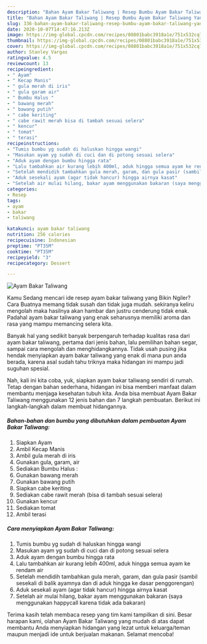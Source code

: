 ```yaml
---
description: "Bahan Ayam Bakar Taliwang | Resep Bumbu Ayam Bakar Taliwang Yang Menggugah Selera"
title: "Bahan Ayam Bakar Taliwang | Resep Bumbu Ayam Bakar Taliwang Yang Menggugah Selera"
slug: 336-bahan-ayam-bakar-taliwang-resep-bumbu-ayam-bakar-taliwang-yang-menggugah-selera
date: 2020-10-07T14:47:16.213Z
image: https://img-global.cpcdn.com/recipes/08801babc3918a1e/751x532cq70/ayam-bakar-taliwang-foto-resep-utama.jpg
thumbnail: https://img-global.cpcdn.com/recipes/08801babc3918a1e/751x532cq70/ayam-bakar-taliwang-foto-resep-utama.jpg
cover: https://img-global.cpcdn.com/recipes/08801babc3918a1e/751x532cq70/ayam-bakar-taliwang-foto-resep-utama.jpg
author: Stanley Vargas
ratingvalue: 4.5
reviewcount: 13
recipeingredient:
- " Ayam"
- " Kecap Manis"
- " gula merah di iris"
- " gula garam air"
- " Bumbu Halus "
- " bawang merah"
- " bawang putih"
- " cabe keriting"
- " cabe rawit merah bisa di tambah sesuai selera"
- " kencur"
- " tomat"
- " terasi"
recipeinstructions:
- "Tumis bumbu yg sudah di haluskan hingga wangi"
- "Masukan ayam yg sudah di cuci dan di potong sesuai selera"
- "Aduk ayam dengan bumbu hingga rata"
- "Lalu tambahkan air kurang lebih 400ml, aduk hingga semua ayam ke rendam air"
- "Setelah mendidih tambahkan gula merah, garam, dan gula pasir (sambil sesekali di balik ayamnya dan di aduk hingga ke dasar penggorengan)"
- "Aduk sesekali ayam (agar tidak hancur) hingga airnya kasat"
- "Setelah air mulai hilang, bakar ayam menggunakan bakaran (saya menggunakan happycall karena tidak ada bakaran)"
categories:
- Resep
tags:
- ayam
- bakar
- taliwang

katakunci: ayam bakar taliwang 
nutrition: 256 calories
recipecuisine: Indonesian
preptime: "PT35M"
cooktime: "PT35M"
recipeyield: "3"
recipecategory: Dessert

---
```



![Ayam Bakar Taliwang](https://img-global.cpcdn.com/recipes/08801babc3918a1e/751x532cq70/ayam-bakar-taliwang-foto-resep-utama.jpg)

Kamu Sedang mencari ide resep ayam bakar taliwang yang Bikin Ngiler? Cara Buatnya memang tidak susah dan tidak juga mudah. sekiranya keliru mengolah maka hasilnya akan hambar dan justru cenderung tidak enak. Padahal ayam bakar taliwang yang enak seharusnya memiliki aroma dan rasa yang mampu memancing selera kita.

Banyak hal yang sedikit banyak berpengaruh terhadap kualitas rasa dari ayam bakar taliwang, pertama dari jenis bahan, lalu pemilihan bahan segar, sampai cara mengolah dan menghidangkannya. Tidak usah pusing jika hendak menyiapkan ayam bakar taliwang yang enak di mana pun anda berada, karena asal sudah tahu triknya maka hidangan ini mampu jadi suguhan spesial.




Nah, kali ini kita coba, yuk, siapkan ayam bakar taliwang sendiri di rumah. Tetap dengan bahan sederhana, hidangan ini bisa memberi manfaat dalam membantu menjaga kesehatan tubuh kita. Anda bisa membuat Ayam Bakar Taliwang menggunakan 12 jenis bahan dan 7 langkah pembuatan. Berikut ini langkah-langkah dalam membuat hidangannya.

<!--inarticleads1-->

##### Bahan-bahan dan bumbu yang dibutuhkan dalam pembuatan Ayam Bakar Taliwang:

1. Siapkan  Ayam
1. Ambil  Kecap Manis
1. Ambil  gula merah di iris
1. Gunakan  gula, garam, air
1. Sediakan  Bumbu Halus :
1. Gunakan  bawang merah
1. Gunakan  bawang putih
1. Siapkan  cabe keriting
1. Sediakan  cabe rawit merah (bisa di tambah sesuai selera)
1. Gunakan  kencur
1. Sediakan  tomat
1. Ambil  terasi




<!--inarticleads2-->

##### Cara menyiapkan Ayam Bakar Taliwang:

1. Tumis bumbu yg sudah di haluskan hingga wangi
1. Masukan ayam yg sudah di cuci dan di potong sesuai selera
1. Aduk ayam dengan bumbu hingga rata
1. Lalu tambahkan air kurang lebih 400ml, aduk hingga semua ayam ke rendam air
1. Setelah mendidih tambahkan gula merah, garam, dan gula pasir (sambil sesekali di balik ayamnya dan di aduk hingga ke dasar penggorengan)
1. Aduk sesekali ayam (agar tidak hancur) hingga airnya kasat
1. Setelah air mulai hilang, bakar ayam menggunakan bakaran (saya menggunakan happycall karena tidak ada bakaran)




Terima kasih telah membaca resep yang tim kami tampilkan di sini. Besar harapan kami, olahan Ayam Bakar Taliwang yang mudah di atas dapat membantu Anda menyiapkan hidangan yang lezat untuk keluarga/teman maupun menjadi ide untuk berjualan makanan. Selamat mencoba!
